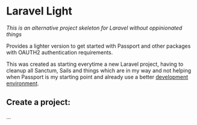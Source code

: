 # Laravel Light

_This is an alternative project skeleton for Laravel without oppinionated things_

Provides a lighter version to get started with Passport and other packages with OAUTH2 authentication requirements.

This was created as starting everytime a new Laravel project, having to cleanup all Sanctum, Sails and things which are in my way and not helping when Passport is my starting point and already use a better [development environment](https://github.com/madalinignisca/devcontainers).

## Create a project:
...